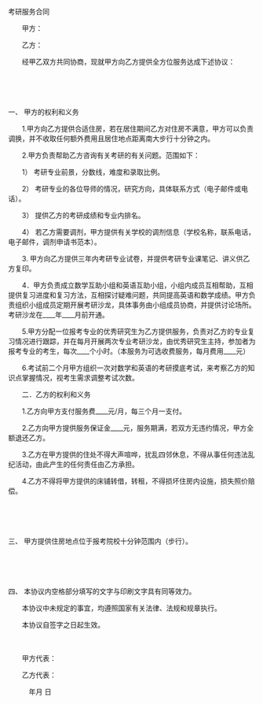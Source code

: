 



考研服务合同



 

　　甲方：

　　乙方：　　

　　经甲乙双方共同协商，现就甲方向乙方提供全方位服务达成下述协议：

　　

　　

一、
甲方的权利和义务

　　1.甲方向乙方提供合适住房，若在居住期间乙方对住房不满意，甲方可以负责调换，并不收取任何额外费用且居住地点距离南大步行十分钟之内。

　　2.甲方负责帮助乙方咨询有关考研的有关问题。范围如下：

　　1） 考研专业前景，分数线，难度和录取比例。

　　2） 考研专业的各位导师的情况，研究方向，具体联系方式（电子邮件或电话）。

　　3） 提供乙方的考研成绩和专业内排名。

　　4） 若乙方需要调剂，甲方提供有关学校的调剂信息（学校名称，联系电话，电子邮件，调剂申请书范本）。

　　3. 甲方向乙方提供三年内考研专业试卷，并提供考研专业课笔记、讲义供乙方复印。　　

　　4．甲方负责成立数学互助小组和英语互助小组，小组内成员互相帮助，互相提供复习进度和复习方法，互相探讨疑难问题，共同提高英语和数学成绩。甲方负责组织小组成员定期开展考研沙龙，具体事务由小组成员协商，并提供讨论场所。考研沙龙在____年____月前开通。

　　5.甲方分配一位报考专业的优秀研究生为乙方提供服务，负责对乙方的专业复习情况进行跟踪，并在每月开展两次专业考研沙龙，由优秀研究生主持，参加者为报考专业的考生，每次____个小时。（本服务为可选收费服务，每月费用____元）

　　6.考试前二个月甲方组织一次对数学和英语的考研摸底考试，来考察乙方的知识点掌握情况，视考生需求调整考试次数。

　　二．乙方的权利和义务

　　1.乙方向甲方支付服务费____元/月，每三个月一支付。

　　2.乙方向甲方提供服务保证金____元，服务期满，若双方无违约情况，甲方全额退还乙方。

　　3.乙方在甲方提供的住处不得大声喧哗，扰乱四邻休息，不得从事任何违法乱纪活动，由此产生的任何责任由乙方承担。

　　4.乙方不得将甲方提供的床铺转借，转租，不得损坏住房内设施，损失照价赔偿。

　　

　　

三、
甲方提供住房地点位于报考院校十分钟范围内（步行）。

　　

　　

四、
本协议内空格部分填写的文字与印刷文字具有同等效力。

　　本协议中未规定的事宜，均遵照国家有关法律、法规和规章执行。

　　本协议自签字之日起生效。　　

　　

　　甲方代表：

　　乙方代表：　

　　　年月 日